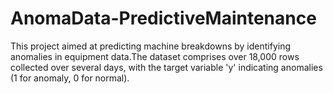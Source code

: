 # AnomaData-PredictiveMaintenance
This project aimed at predicting machine breakdowns by identifying anomalies in equipment data.The dataset comprises over 18,000 rows collected over several days, with the target variable 'y' indicating anomalies (1 for anomaly, 0 for normal).
